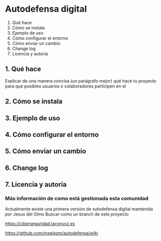 # Autodefensa digital

1. Qué hace
2. Cómo se instala
3. Ejemplo de uso
4. Cómo configurar el entorno
5. Cómo enviar un cambio
6. Change log
7. Licencia y autoría

## 1. Qué hace

Explicar de una manera concisa (un parágrafo mejor) qué hace tu proyecto para que posibles usuarios o colaboradores participen en el

## 2. Cómo se instala
## 3. Ejemplo de uso
## 4. Cómo configurar el entorno
## 5. Cómo enviar un cambio
## 6. Change log
## 7. Licencia y autoría

### Más información de como está gestionada esta comunidad

Actualmente existe una primera versión de sutodefensa digital mantenida por Jesus del Olmo
Buscar como un branch de este proyecto

https://ciberseguridad.jacynycz.es

https://github.com/mselezm/autodefensa/wiki



